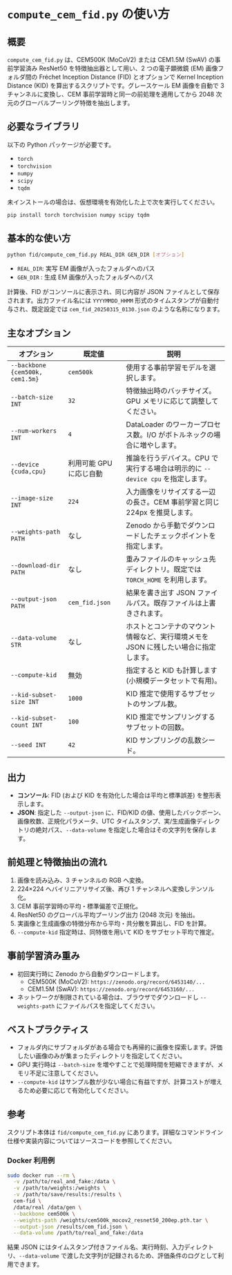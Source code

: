 # `compute_cem_fid.py` の使い方

## 概要
`compute_cem_fid.py` は、CEM500K (MoCoV2) または CEM1.5M (SwAV) の事前学習済み ResNet50 を特徴抽出器として用い、2 つの電子顕微鏡 (EM) 画像フォルダ間の Fréchet Inception Distance (FID) とオプションで Kernel Inception Distance (KID) を算出するスクリプトです。グレースケール EM 画像を自動で 3 チャンネルに変換し、CEM 事前学習時と同一の前処理を適用してから 2048 次元のグローバルプーリング特徴を抽出します。

## 必要なライブラリ
以下の Python パッケージが必要です。

- `torch`
- `torchvision`
- `numpy`
- `scipy`
- `tqdm`

未インストールの場合は、仮想環境を有効化した上で次を実行してください。

```bash
pip install torch torchvision numpy scipy tqdm
```

## 基本的な使い方

```bash
python fid/compute_cem_fid.py REAL_DIR GEN_DIR [オプション]
```

- `REAL_DIR`: 実写 EM 画像が入ったフォルダへのパス
- `GEN_DIR` : 生成 EM 画像が入ったフォルダへのパス

計算後、FID がコンソールに表示され、同じ内容が JSON ファイルとして保存されます。出力ファイル名には `YYYYMMDD_HHMM` 形式のタイムスタンプが自動付与され、既定設定では `cem_fid_20250315_0130.json` のような名称になります。

## 主なオプション
| オプション | 既定値 | 説明 |
|-----------|-------|------|
| `--backbone {cem500k, cem1.5m}` | `cem500k` | 使用する事前学習モデルを選択します。 |
| `--batch-size INT` | `32` | 特徴抽出時のバッチサイズ。GPU メモリに応じて調整してください。 |
| `--num-workers INT` | `4` | DataLoader のワーカープロセス数。I/O がボトルネックの場合に増やします。 |
| `--device {cuda,cpu}` | 利用可能 GPU に応じ自動 | 推論を行うデバイス。CPU で実行する場合は明示的に `--device cpu` を指定します。 |
| `--image-size INT` | `224` | 入力画像をリサイズする一辺の長さ。CEM 事前学習と同じ 224px を推奨します。 |
| `--weights-path PATH` | なし | Zenodo から手動でダウンロードしたチェックポイントを指定します。 |
| `--download-dir PATH` | なし | 重みファイルのキャッシュ先ディレクトリ。既定では `TORCH_HOME` を利用します。 |
| `--output-json PATH` | `cem_fid.json` | 結果を書き出す JSON ファイルパス。既存ファイルは上書きされます。 |
| `--data-volume STR` | なし | ホストとコンテナのマウント情報など、実行環境メモを JSON に残したい場合に指定します。 |
| `--compute-kid` | 無効 | 指定すると KID も計算します (小規模データセットで有用)。 |
| `--kid-subset-size INT` | `1000` | KID 推定で使用するサブセットのサンプル数。 |
| `--kid-subset-count INT` | `100` | KID 推定でサンプリングするサブセットの回数。 |
| `--seed INT` | `42` | KID サンプリングの乱数シード。 |

## 出力
- **コンソール**: FID (および KID を有効化した場合は平均と標準誤差) を整形表示します。
- **JSON**: 指定した `--output-json` に、FID/KID の値、使用したバックボーン、画像枚数、正規化パラメータ、UTC タイムスタンプ、実/生成画像ディレクトリの絶対パス、`--data-volume` を指定した場合はその文字列を保存します。

## 前処理と特徴抽出の流れ
1. 画像を読み込み、3 チャンネルの RGB へ変換。
2. 224×224 へバイリニアリサイズ後、再び 1 チャンネルへ変換しテンソル化。
3. CEM 事前学習時の平均・標準偏差で正規化。
4. ResNet50 のグローバル平均プーリング出力 (2048 次元) を抽出。
5. 実画像と生成画像の特徴分布から平均・共分散を算出し、FID を計算。
6. `--compute-kid` 指定時は、同特徴を用いて KID をサブセット平均で推定。

## 事前学習済み重み
- 初回実行時に Zenodo から自動ダウンロードします。
  - CEM500K (MoCoV2): `https://zenodo.org/record/6453140/...`
  - CEM1.5M (SwAV): `https://zenodo.org/record/6453160/...`
- ネットワークが制限されている場合は、ブラウザでダウンロードし `--weights-path` にファイルパスを指定してください。

## ベストプラクティス
- フォルダ内にサブフォルダがある場合でも再帰的に画像を探索します。評価したい画像のみが集まったディレクトリを指定してください。
- GPU 実行時は `--batch-size` を増やすことで処理時間を短縮できますが、メモリ不足に注意してください。
- `--compute-kid` はサンプル数が少ない場合に有益ですが、計算コストが増えるため必要に応じて有効化してください。

## 参考
スクリプト本体は `fid/compute_cem_fid.py` にあります。詳細なコマンドライン仕様や実装内容についてはソースコードを参照してください。

### Docker 利用例

```bash
sudo docker run --rm \
  -v /path/to/real_and_fake:/data \
  -v /path/to/weights:/weights \
  -v /path/to/save/results:/results \
  cem-fid \
  /data/real /data/gen \
  --backbone cem500k \
  --weights-path /weights/cem500k_mocov2_resnet50_200ep.pth.tar \
  --output-json /results/cem_fid.json \
  --data-volume /path/to/real_and_fake:/data
```

結果 JSON にはタイムスタンプ付きファイル名、実行時刻、入力ディレクトリ、`--data-volume` で渡した文字列が記録されるため、評価条件のログとして利用できます。
